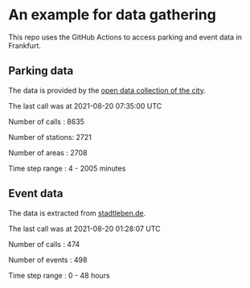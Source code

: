 # An example for data gathering

This repo uses the GitHub Actions to access parking and event data in Frankfurt.

## Parking data
The data is provided by the [open data collection of the city](https://www.offenedaten.frankfurt.de/).

The last call was at 2021-08-20 07:35:00 UTC

Number of calls   : 8635

Number of stations: 2721

Number of areas   : 2708

Time step range   :    4 - 2005 minutes


## Event data
The data is extracted from [stadtleben.de](https://stadtleben.de/frankfurt/).

The last call was at 2021-08-20 01:28:07 UTC

Number of calls   : 474

Number of events  : 498

Time step range   :   0 -  48 hours

